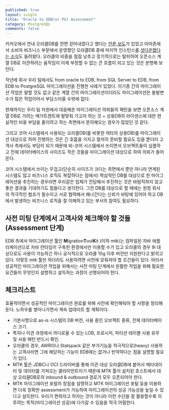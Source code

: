 ```yaml
---
published: true
layout: single
title: "Oracle to EDB(or PG) Assessment"
category: PostgreSQL
comments: false
---
```


카카오에서 연내 오라클DB를 전면 걷어내겠다고 했다는 [언론 보도](https://www.etnews.com/20200130000324?mc=em_003_00001)가 있었고 아마존에서 소비자 비즈니스 부문에서 운영했던 오라클DB 중에 마지막 인스턴스를 [셧다운했다는 소식](https://www.businessinsider.com/amazon-consumer-business-last-oracle-database-aws-2019-10)도 들려왔다. 오라클의 비중을 점점 낮추고 장기적으로는 탈피하여 오픈소스 계열 DB로 이관하려는 움직임이 이제 부정할 수 없는 큰 흐름이 되고 있는 것은 분명해 보인다.     

작년에 회사 우리 팀에서도 from oracle to EDB, from SQL Server to EDB, from EDB to PostgreSQL 마이그레이션을 진행한 사례가 있었다. 이기종 간의 마이그레이션 작업은 말할 것도 없고 같은 계열 간의 마이그레이션이더라도 마이그레이션은 돌발변수가 많은 작업이어서 부담스러울 수밖에 없다.     

현재까지는 우리 팀 차원에서 대응해온 마이그레이션 의뢰들의 패턴을 보면 오픈소스 계열 DB로 가려는 메가트렌트에 발맞춰 가고자 하는 것 + 상용DB의 라이센스에 대한 현실적인 비용 부담을 줄이려고 하는 측면에서 문의해오는 경우가 많았던 것 같다.

그리고 코어 시스템에서 사용되는 오라클DB(를 비롯한 여타의 상용DB)를 마이그레이션 대상으로 하여 진행하는 것은 긴 호흡을 가지고 철저히 준비할 필요도 있을 뿐더러 고객사 측에서도 부담이 되기 때문에 비-코어 시스템에서 쓰이면서 오브젝트들이 심플하고 전체 데이터베이스의 사이즈도 작은 것들을 마이그레이션 대상으로 하여 의뢰가 들어온다. 

코어 시스템에서 쓰이는 무겁고(단순히 사이즈가 크다는 측면에서 뿐만 아니라 연계된 시스템도 많고 비즈니스 로직도 복잡하다는 점에서) 핵심적인 DB를 대상으로 한 마이그레이션을 추진하는 경우라면 우리같은 업체가 전담해서 추진하는 것은 바람직하지 않고 좋은 결과를 기대하기도 힘들다고 생각한다. 그런 DB를 대상으로 할 때에는 원청 회사의 적극적인 협조가 필수이고 서로 협력해서 해나간다는 신뢰가 바탕에 있어야 하고 DB에서 발생하는 비즈니스 로직을 잘 이해하고 있는 부서의 참여도 필요하다.        

## 사전 미팅 단계에서 고객사와 체크해야 할 것들 (Assessment 단계)

EDB 측에서 마이그레이션 툴인 **M**igration**T**ool**K**it (이하 mtk)는 컴파일된 자바 애플리케이션으로 자바 런타임이 구축한 환경에서만 이용할 수가 있고 오라클의 경우 9i 대상으로도 사용이 가능하긴 하나 공식적으로 오라클 10g 이후 버전만 지원한다고 밝히고 있다. 이렇듯 mtk 툴만 하더라도 사용하려면 사전에 갖춰져야 할 조건들이 있다. 따라서 성공적인 마이그레이션 작업을 위해서는 사전 미팅 단계에서 원활한 작업을 위해 필요한 요건들이 무엇인지 설명하고 설득하는 과정이 선행되어야 한다.            

## 체크리스트 
효율적이면서 성공적인 마이그레이션 완료를 위해 사전에 확인해둬야 할 사항을 정리해둔다. 노하우를 쌓아나가면서 계속 업데이트 할 계획이다.   

* 기본사항으로 as-is 시스템의 DB 버전, 사용 중인 오브젝트 종류, 전체 데이터베이스 크기.  
* 특히나 이관 과정에서 까다로울 수 있는 LOB, 프로시저, 파티션 테이블 사용 유무 및 사용 패턴 반드시 확인.
* 오라클의 경우, AWR이나 Statspack 같은 부가기능을 적극적으로(heavy) 사용하는 고객사라면 그에 해당하는 기능이 EDB에는 없거나 빈약하다는 점을 설명할 필요가 있다.  
* MTK 툴은 JDBC나 OCI 드라이버를 통해 이관 대상 오라클DB에 붙어서 메타데이터 및 데이터를 가져오는 클라이언트이기 때문에 MTK 툴이 설치된 호스트에서 대상 오라클DB로의 inbound & outbound 경로가 모두 오픈되어야 한다.
* MTK 마이그레이션 포털의 장점을 설명하고 MTK 마이그레이션 포털 등을 이용하면 더욱 정확한 assessment가 가능하여 마이그레이션의 성공 가능성을 높일 수 있다고 설득한다. 우리가 편하자고 하자는 것이 아니라 이런 수단을 잘 활용할수록 이루려는 목적(마이그레이션 성공)에 다가갈 수 있음을 적극 어필한다.     

